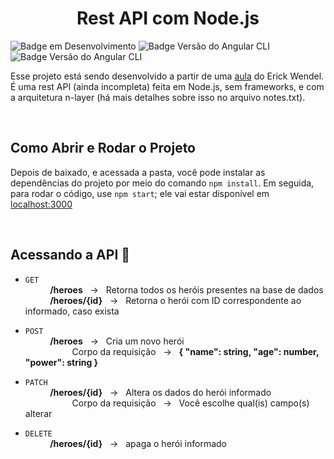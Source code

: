 <h1 align="center"> Rest API com Node.js </h1>

![Badge em Desenvolvimento](http://img.shields.io/static/v1?label=STATUS&message=EM%20DESENVOLVIMENTO&color=GREEN&style=for-the-badge)
![Badge Versão do Angular CLI](https://img.shields.io/badge/Node.js-v18.12.0-blue)
![Badge Versão do Angular CLI](https://img.shields.io/badge/npm-v8.19.2-blue)

Esse projeto está sendo desenvolvido a partir de uma [aula](https://www.youtube.com/watch?v=xR4D2bp8_S0&t=1s) do Erick Wendel. É uma rest API (ainda incompleta) feita em Node.js, sem frameworks, e com a arquitetura n-layer (há mais detalhes sobre isso no arquivo notes.txt).

<br>

## Como Abrir e Rodar o Projeto
Depois de baixado, e acessada a pasta, você pode instalar as dependências do projeto por meio do comando `npm install`. Em seguida, para rodar o código, use `npm start`; ele vai estar disponível em [localhost:3000](http://localhost:3000)

<br>

## Acessando a API :door:
* `GET`  
&nbsp;&nbsp;&nbsp;&nbsp;&nbsp;&nbsp;&nbsp;&nbsp;&nbsp;
**/heroes** &nbsp; -> &nbsp; Retorna todos os heróis presentes na base de dados  
&nbsp;&nbsp;&nbsp;&nbsp;&nbsp;&nbsp;&nbsp;&nbsp;&nbsp; 
**/heroes/{id}**  &nbsp; -> &nbsp; Retorna o herói com ID correspondente ao informado, caso exista 

* `POST`  
&nbsp;&nbsp;&nbsp;&nbsp;&nbsp;&nbsp;&nbsp;&nbsp;&nbsp;
**/heroes** &nbsp; -> &nbsp; Cria um novo herói  
&nbsp;&nbsp;&nbsp;&nbsp;&nbsp;&nbsp;&nbsp;&nbsp;&nbsp;&nbsp;&nbsp;&nbsp;&nbsp;&nbsp;&nbsp;&nbsp;&nbsp;&nbsp;
Corpo da requisição &nbsp; -> &nbsp; **{ "name": string, "age": number, "power": string }**

* `PATCH`   
&nbsp;&nbsp;&nbsp;&nbsp;&nbsp;&nbsp;&nbsp;&nbsp;&nbsp;
**/heroes/{id}** &nbsp; -> &nbsp; Altera os dados do herói informado  
&nbsp;&nbsp;&nbsp;&nbsp;&nbsp;&nbsp;&nbsp;&nbsp;&nbsp;&nbsp;&nbsp;&nbsp;&nbsp;&nbsp;&nbsp;&nbsp;&nbsp;&nbsp; 
Corpo da requisição &nbsp; -> &nbsp; Você escolhe qual(is) campo(s) alterar 


* `DELETE`  
&nbsp;&nbsp;&nbsp;&nbsp;&nbsp;&nbsp;&nbsp;&nbsp;&nbsp;
**/heroes/{id}** &nbsp; -> &nbsp; apaga o herói informado 
